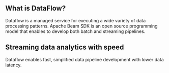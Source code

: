 ## What is DataFlow?
Dataflow is a managed service for executing a wide variety of data processing patterns. 
Apache Beam SDK is an open source programming model that enables to develop both batch and streaming pipelines.

## Streaming data analytics with speed
Dataflow enables fast, simplified data pipeline development with lower data latency.

